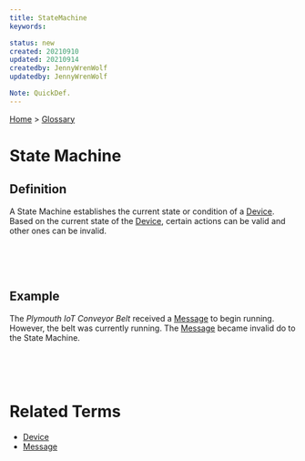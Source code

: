 ```yaml
---
title: StateMachine
keywords: 

status: new
created: 20210910
updated: 20210914
createdby: JennyWrenWolf
updatedby: JennyWrenWolf

Note: QuickDef.
---
```

[Home](../Index.md) > [Glossary](./Index.md)

# State Machine
## Definition
A State Machine establishes the current state or condition of a [Device](./Glossary/Device.md).  Based on the current state of the [Device](./Glossary/Device.md), certain actions can be valid and other ones can be invalid.

<br>
<br>
<br>

## Example
The *Plymouth IoT Conveyor Belt* received a [Message](./Glossary/Message.md) to begin running.  However, the belt was currently running.  The [Message](./Glossary/Message.md) became invalid do to the State Machine.  

<br>
<br>
<br>

# Related Terms
- [Device](./Glossary/Device.md)
- [Message](./Glossary/Message.md)